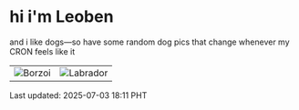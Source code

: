 # hi i'm Leoben

and i like dogs—so have some random dog pics that change whenever my CRON feels like it

|  |  |
|--------|----------|
| ![Borzoi](https://random-dog-vercel.vercel.app/api/random-borzoi?v=1751537491) | ![Labrador](https://random-dog-vercel.vercel.app/api/random-labrador?v=1751537491) |

Last updated: 2025-07-03 18:11 PHT
